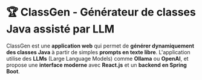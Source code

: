 # 🏆 ClassGen - Générateur de classes Java assisté par LLM

ClassGen est une **application web** qui permet de **générer dynamiquement des classes Java** à partir de simples **prompts en texte libre**. L'application utilise des **LLMs** (Large Language Models) comme **Ollama** ou **OpenAI**, et propose une **interface moderne** avec **React.js** et un **backend en Spring Boot**.

